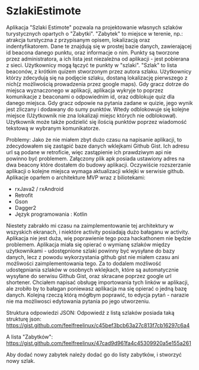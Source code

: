 # SzlakiEstimote
Aplikacja "Szlaki Estimote" pozwala na projektowanie własnych szlaków turystycznych opartych o "Zabytki". "Zabytek" to miejsce w terenie, np.: atrakcja turstyczna z przypisanym opisem, lokalizacją oraz indentyfikatorem. Dane te znajdują się w prostej bazie danych, zawierającej id beacona danego punktu, oraz informacje o nim. Punkty są tworzone przez administratora, a ich lista jest niezależna od aplikacji - jest pobierana z sieci. Użytkownicy mogą łączyć te punkty w "szlaki". "Szlak" to lista beaconów, z krótkim quizem stworzonym przez autora szlaku. Użytkownicy którzy zdecydują się na podjęcie szlaku, dostaną lokalizację pierwszego z nich(z możliwością prowadzenia przez google maps). Gdy gracz dotrze do miejsca wyznaczonego w aplikacji, aplikacja wykryje to poprzez komunikacje z beaconami o odpowiednim id, oraz odblokuje quiz dla danego miejsca. Gdy gracz odpowie na pytania zadane w quizie, jego wynik jest zliczany i dodawany do sumy punktów. Wtedy odblokowuje się kolejne miejsce (Użytkownik nie zna lokalizaji miejsc których nie odblokował). Użytkownik może także podzielić się ilością punktów poprzez wiadomość tekstową w wybranym komunikatorze.

Problemy:
Jako że nie miałem zbyt dużo czasu na napisanie aplikacji, to zdecydowałem się zastąpić baze danych wklejkami Github Gist. Ich adresu url są podane w retroficie, więc zastąpienie ich prawdziwym api nie powinno być problemem. Załączony plik apk posiada ustawiony adres na dwa beacony które dostałem do budowy aplikacji. Oczywiście rozszerzanie aplikacji o kolejne miejsca wymaga aktualizacji wklejki w serwisie github. 
Aplikacje oparłem o architekture MVP wraz z biliotekami:
- rxJava2 / rxAndroid
- Retrofit
- Gson
- Dagger2
- Język programowania : Kotlin

Niestety zabrakło mi czasu na zaimplementowanie tej architektury w wszyskich ekranach, i niektóre activity posiadają dużo bałaganu w activity. Aplikacja nie jest duża, wię poprawienie tego poza hackathonem nie będzie problemem.
Aplikacja miała się opierać o wymianę szlaków między użytkownikami - udostępnione szlaki powinny być wysyłane do bazy danych, lecz z powodu wykorzystania github gist nie miałem czasu ani możliwości zaimplementowania tego. Za to dodalem możliwość udostępniania szlaków w osobnych wklejkach, które są automatycznie wysyłane do serwisu Github Gist, oraz skracane poprzez google url shortener. Chciałem napisać obsługę importowania tych linków w aplikacji, ale zrobiło by to bałagan poniewasz aplikacja ma się opierać o jedną bazę danych. Kolejną rzeczą którą mógłbym poprawić, to edycja pytań - narazie nie ma możliwosci edytowania pytania po jego utworzeniu.

Struktura odpowiedzi JSON:
Odpowiedź z listą szlaków posiada taką strukturę json: https://gist.github.com/feelfreelinux/c45bef3bcb63a27c813f7cb16297c6a4


A lista "Zabytków": https://gist.github.com/feelfreelinux/47cad9d961fa4c45309920a5e155a261

Aby dodać nowy zabytek należy dodać go do listy zabytków, i stworzyć nowy szlak.
